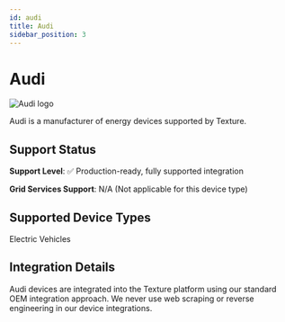 ```yaml
---
id: audi
title: Audi
sidebar_position: 3
---
```


# Audi

<div style={{ textAlign: 'center', margin: '20px 0' }}>
  <img 
    src="https://device.cms.texture.energy/logo/%20Audi%20Vector%20Icon.svg" 
    alt="Audi logo" 
    style={{ maxWidth: '200px', maxHeight: '150px' }}
  />
</div>

Audi is a manufacturer of energy devices supported by Texture.



## Support Status

**Support Level**: ✅ Production-ready, fully supported integration

**Grid Services Support**: N/A (Not applicable for this device type)

## Supported Device Types

Electric Vehicles

## Integration Details

Audi devices are integrated into the Texture platform using our standard OEM integration approach. We never use web scraping or reverse engineering in our device integrations.

